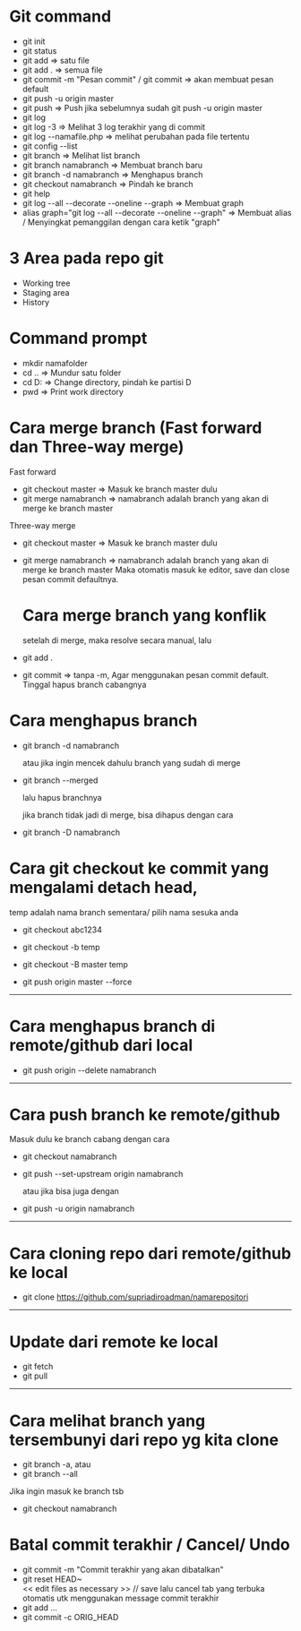 # Git command
- git init
- git status
- git add <namafile> => satu file
- git add . => semua file
- git commit -m "Pesan commit"  / git commit => akan membuat pesan default
- git push -u origin master
- git push => Push jika sebelumnya sudah git push -u origin master
- git log 
- git log -3 => Melihat 3 log terakhir yang di commit 
- git log --namafile.php => melihat perubahan pada file tertentu
- git config --list
- git branch  => Melihat list branch 
- git branch namabranch => Membuat branch baru 
- git branch -d namabranch => Menghapus branch
- git checkout namabranch => Pindah ke branch
- git help
- git log --all --decorate --oneline --graph => Membuat graph
- alias graph="git log --all --decorate --oneline --graph" => Membuat alias / Menyingkat pemanggilan dengan cara ketik "graph"


# 3 Area pada repo git
- Working tree
- Staging area
- History

# Command prompt
- mkdir namafolder
- cd .. => Mundur satu folder
- cd D: => Change directory, pindah ke partisi D
- pwd => Print work directory

# Cara merge branch (Fast forward dan Three-way merge)
  Fast forward 
- git checkout master  => Masuk ke branch master dulu
- git merge namabranch => namabranch adalah branch yang akan di merge ke branch master

 Three-way merge 
- git checkout master  => Masuk ke branch master dulu
- git merge namabranch => namabranch adalah branch yang akan di merge ke branch master
  Maka otomatis masuk ke editor, save dan close pesan commit defaultnya.
  
  # Cara merge branch yang konflik
  setelah di merge, maka resolve secara manual, lalu
- git add .
- git commit => tanpa -m,  Agar menggunakan pesan commit default. Tinggal hapus branch cabangnya


# Cara menghapus branch
- git branch -d namabranch

  atau jika ingin mencek dahulu branch yang sudah di merge
  
- git branch --merged

  lalu hapus branchnya

  jika branch tidak jadi di merge, bisa dihapus dengan cara
  
- git branch -D namabranch


# Cara git checkout ke commit yang mengalami detach head,
temp adalah nama branch sementara/ pilih nama sesuka anda

- git checkout abc1234

- git checkout -b temp
- git checkout -B master temp

- git push origin master --force

________________________________

# Cara menghapus branch di remote/github dari local

- git push origin --delete namabranch

________________________________

# Cara push branch ke remote/github

Masuk dulu ke branch cabang dengan cara
- git checkout namabranch
- git push --set-upstream origin namabranch

  atau jika bisa juga dengan
- git push -u origin namabranch

________________________________

# Cara cloning repo dari remote/github ke local

- git clone https://github.com/supriadiroadman/namarepositori

________________________________

# Update dari remote ke local

- git fetch
- git pull

________________________________
# Cara melihat branch yang tersembunyi dari repo yg kita clone
- git branch -a, atau   
- git branch --all

Jika ingin masuk ke branch tsb
- git checkout namabranch

# Batal commit terakhir / Cancel/ Undo
 - git commit -m "Commit terakhir yang akan dibatalkan"            
 - git reset HEAD~                                         
<< edit files as necessary >>  // save lalu cancel tab yang terbuka otomatis utk menggunakan message commit terakhir
 - git add ...                      
 - git commit -c ORIG_HEAD

